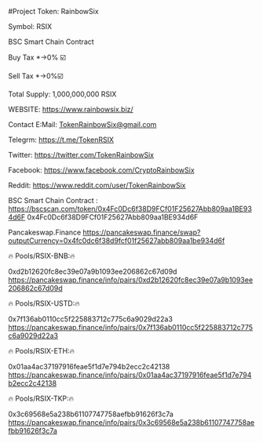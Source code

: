 #Project
Token:
RainbowSix

Symbol:
RSIX

 BSC Smart Chain Contract 

 Buy Tax *->0% ☑️

 Sell Tax *->0%☑️ 

Total Supply:
1,000,000,000 RSIX

WEBSITE: 
https://www.rainbowsix.biz/

Contact E:Mail: 
TokenRainbowSix@gmail.com

Telegrm:
https://t.me/TokenRSIX

Twitter:
https://twitter.com/TokenRainbowSix

Facebook:
https://www.facebook.com/CryptoRainbowSix

Reddit:
https://www.reddit.com/user/TokenRainbowSix

BSC Smart Chain Contract :
https://bscscan.com/token/0x4Fc0Dc6f38D9FCf01F25627Abb809aa1BE934d6F
0x4Fc0Dc6f38D9FCf01F25627Abb809aa1BE934d6F

Pancakeswap.Finance
https://pancakeswap.finance/swap?outputCurrency=0x4fc0dc6f38d9fcf01f25627abb809aa1be934d6f

🔥 Pools/RSIX-BNB:🔥

0xd2b12620fc8ec39e07a9b1093ee206862c67d09d
https://pancakeswap.finance/info/pairs/0xd2b12620fc8ec39e07a9b1093ee206862c67d09d

🔥 Pools/RSIX-USTD:🔥

0x7f136ab0110cc5f225883712c775c6a9029d22a3
https://pancakeswap.finance/info/pairs/0x7f136ab0110cc5f225883712c775c6a9029d22a3

🔥 Pools/RSIX-ETH:🔥

0x01aa4ac37197916feae5f1d7e794b2ecc2c42138
https://pancakeswap.finance/info/pairs/0x01aa4ac37197916feae5f1d7e794b2ecc2c42138

🔥 Pools/RSIX-TKP:🔥

0x3c69568e5a238b61107747758aefbb91626f3c7a
https://pancakeswap.finance/info/pairs/0x3c69568e5a238b61107747758aefbb91626f3c7a
